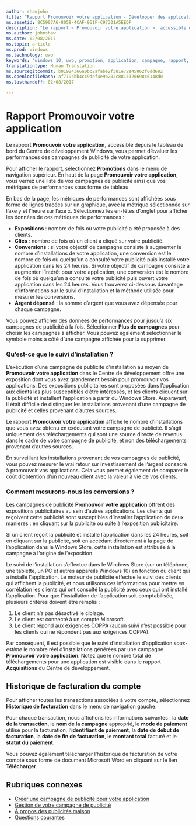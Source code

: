```yaml
---
author: shawjohn
title: "Rapport Promouvoir votre application - Développer des applications UWP"
ms.assetid: 8C5907A6-8059-4CAF-951F-C97301A5EEDF
description: "Le rapport « Promouvoir votre application », accessible depuis le tableau de bord du Centre de développement Windows, vous permet d’évaluer les performances des campagnes publicitaires de votre application."
ms.author: johnshaw
ms.date: 02/08/2017
ms.topic: article
ms.prod: windows
ms.technology: uwp
keywords: "windows 10, uwp, promotion, application, campagne, rapport, installations"
translationtype: Human Translation
ms.sourcegitcommit: b01924366a0bc2afabe2f381e72e45862f0dd682
ms.openlocfilehash: af719bbb4cc9def4e9b202c8815320698c6148d0
ms.lasthandoff: 02/08/2017

---
```


# <a name="promote-your-app-report"></a>Rapport Promouvoir votre application

Le rapport **Promouvoir votre application**, accessible depuis le tableau de bord du Centre de développement Windows, vous permet d’évaluer les performances des campagnes de publicité de votre application.

Pour afficher le rapport, sélectionnez **Promotions** dans le menu de navigation supérieur. En haut de la page **Promouvoir votre application**, vous verrez une liste de vos campagnes de publicité ainsi que vos métriques de performances sous forme de tableau.

En bas de la page, les métriques de performances sont affichées sous forme de lignes tracées sur un graphique, avec la métrique sélectionnée sur l’axe y et l’heure sur l’axe x. Sélectionnez les en-têtes d’onglet pour afficher les données de ces métriques de performances :

-   **Expositions** : nombre de fois où votre publicité a été proposée à des clients.
-   **Clics** : nombre de fois où un client a cliqué sur votre publicité.
-   **Conversions** : si votre objectif de campagne consiste à augmenter le nombre d’installations de votre application, une conversion est le nombre de fois où quelqu’un a consulté votre publicité puis installé votre application dans les 24 heures. Si votre objectif de campagne consiste à augmenter l’intérêt pour votre application, une conversion est le nombre de fois où quelqu’un a consulté votre publicité puis ouvert votre application dans les 24 heures. Vous trouverez ci-dessous davantage d’informations sur le suivi d’installation et la méthode utilisée pour mesurer les conversions.
-   **Argent dépensé** : la somme d’argent que vous avez dépensée pour chaque campagne.

Vous pouvez afficher des données de performances pour jusqu’à six campagnes de publicité à la fois. Sélectionner **Plus de campagnes** pour choisir les campagnes à afficher. Vous pouvez également sélectionner le symbole moins à côté d’une campagne affichée pour la supprimer.

### <a name="what-is-install-tracking"></a>Qu’est-ce que le suivi d’installation ?

L’exécution d’une campagne de publicité d’installation au moyen de **Promouvoir votre application** dans le Centre de développement offre une exposition dont vous avez grandement besoin pour promouvoir vos applications. Des expositions publicitaires sont proposées dans l’application aux clients les plus susceptibles d’être intéressés, et les clients cliquent sur la publicité et installent l’application à partir du Windows Store. Auparavant, il était difficile de distinguer les installations provenant d’une campagne de publicité et celles provenant d’autres sources.

Le rapport **Promouvoir votre application** affiche le nombre d’installations que vous avez obtenu en exécutant votre campagne de publicité. Il s’agit uniquement des téléchargements qui sont une source directe de revenus dans le cadre de votre campagne de publicité, et non des téléchargements provenant d’autres sources.

En surveillant les installations provenant de vos campagnes de publicité, vous pouvez mesurer le vrai retour sur investissement de l’argent consacré à promouvoir vos applications. Cela vous permet également de comparer le coût d’obtention d’un nouveau client avec la valeur à vie de vos clients.

### <a name="how-are-conversions-measured"></a>Comment mesurons-nous les conversions ?

Les campagnes de publicité **Promouvoir votre application** offrent des expositions publicitaires au sein d’autres applications. Les clients qui reçoivent cette publicité sont susceptibles d’installer l’application de deux manières : en cliquant sur la publicité ou suite à l’exposition publicitaire.

Si un client reçoit la publicité et installe l’application dans les 24 heures, soit en cliquant sur la publicité, soit en accédant directement à la page de l’application dans le Windows Store, cette installation est attribuée à la campagne à l’origine de l’exposition.

Le suivi de l’installation s’effectue dans le Windows Store (sur un téléphone, une tablette, un PC et autres appareils Windows 10) en fonction du client qui a installé l’application. Le moteur de publicité effectue le suivi des clients qui affichent la publicité, et nous utilisons ces informations pour mettre en corrélation les clients qui ont consulté la publicité avec ceux qui ont installé l’application. Pour que l’installation de l’application soit comptabilisée, plusieurs critères doivent être remplis :

1.  Le client n’a pas désactivé le ciblage.
2.  Le client est connecté à un compte Microsoft.
3.  Le client répond aux exigences [COPPA](http://go.microsoft.com/fwlink?LinkId=536558) (aucun suivi n’est possible pour les clients qui ne répondent pas aux exigences COPPA).

Par conséquent, il est possible que le suivi d’installation d’application *sous-estime* le nombre réel d’installations générées par une campagne **Promouvoir votre application**. Notez que le nombre total de téléchargements pour une application est visible dans le rapport **Acquisitions** du Centre de développement.

## <a name="account-billing-history"></a>Historique de facturation du compte

Pour afficher toutes les transactions associées à votre compte, sélectionnez **Historique de facturation** dans le menu de navigation gauche.

Pour chaque transaction, nous affichons les informations suivantes : la **date de la transaction**, le **nom de la campagne** approprié, le **mode de paiement** utilisé pour la facturation, l’**identifiant de paiement**, la **date de début de facturation**, la **date de fin de facturation**, le **montant total** facturé et le **statut du paiement**.

Vous pouvez également télécharger l’historique de facturation de votre compte sous forme de document Microsoft Word en cliquant sur le lien **Télécharger**.

## <a name="related-topics"></a>Rubriques connexes

* [Créer une campagne de publicité pour votre application](create-an-ad-campaign-for-your-app.md)
* [Gestion de votre campagne de publicité](managing-your-ad-campaign.md)
* [À propos des publicités maison](about-house-ads.md)
* [Questions courantes](common-questions.md)
 

 

